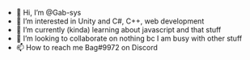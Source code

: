 - 👋 Hi, I’m @Gab-sys
- 👀 I’m interested in Unity and C#, C++, web development
- 🌱 I’m currently (kinda) learning about javascript and that stuff
- 💞️ I’m looking to collaborate on nothing bc I am busy with other stuff
- 📫 How to reach me Bag#9972 on Discord

<!---
Gab-sys/Gab-sys is a ✨ special ✨ repository because its `README.md` (this file) appears on your GitHub profile.
You can click the Preview link to take a look at your changes.
--->
